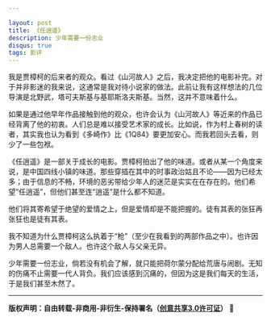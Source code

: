 ```yaml
---

layout: post
title: 《任逍遥》
description: 少年需要一份志业
disqus: true
tags: 影评
---
```

我是贾樟柯的后来者的观众。看过《山河故人》之后，我决定把他的电影补完。对于并非影迷的我来说，这通常是我对待小说家的做法。此前让我有这样想法的几位导演是北野武，塔可夫斯基与基耶斯洛夫斯基。当然，这并不意味着什么。

如果是通过他早年作品接触到他的观众，也许会认为《山河故人》等近来的作品已经背离了他的初衷。人们总是难以接受艺术家的成长。比如说，作为村上春树的读者，其实我也认为看到《多崎作》比《1Q84》要更加安心。而我若回头去看，则少了一些包袱。

《任逍遥》是一部关于成长的电影。贾樟柯拍出了他的味道。或者从某一个角度来说，是中国四线小镇的味道。那些穿插在其中的时事政治姑且不论——因为已经太多；由于信息的不畅，环境的恶劣带给少年人的迷茫是实实在在存在的。他们希望“任逍遥”，但他们甚至连“逍遥”是什么都不知道。

他们将其寄希望于绝望的爱情之上，但是爱情却是不能把握的。徒有其表的张狂再张狂也是徒有其表。

我不知道为什么贾樟柯这么执着于“枪”（至少在我看到的两部作品之中）。也许因为男人总需要一个敌人。也许这个敌人与父亲无异。

少年需要一份志业，倘若没有机会了解，就只能把荷尔蒙分配给荒唐与闹剧。无知的伤痛不止需要一代人背负。我们应该感到沉痛的，但因为这是我们每天的生活，于是我们甚至木然了。

---
**版权声明：自由转载-非商用-非衍生-保持署名（[创意共享3.0许可证](https://creativecommons.org/licenses/by-nc-nd/3.0/deed.zh)）** 